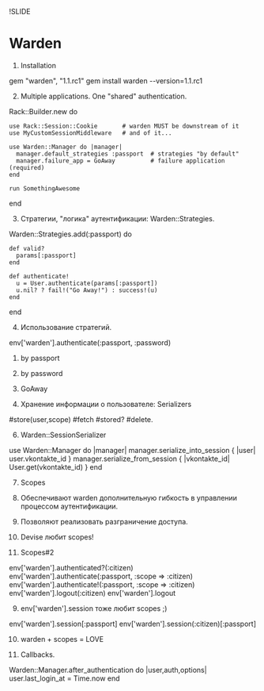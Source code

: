 !SLIDE 
# Warden #

1. Installation

  gem "warden", "1.1.rc1"
  gem install warden --version=1.1.rc1

2. Multiple applications. One "shared" authentication.

  Rack::Builder.new do

    use Rack::Session::Cookie       # warden MUST be downstream of it
    use MyCustomSessionMiddleware   # and of it...

    use Warden::Manager do |manager|
      manager.default_strategies :passport  # strategies "by default"
      manager.failure_app = GoAway          # failure application (required)
    end

    run SomethingAwesome
  end


3. Стратегии, "логика" аутентификации: Warden::Strategies.

  Warden::Strategies.add(:passport) do

    def valid?
      params[:passport]
    end

    def authenticate!
      u = User.authenticate(params[:passport])
      u.nil? ? fail!("Go Away!") : success!(u)
    end
  end

4. Использование стратегий.

  env['warden'].authenticate(:passport, :password)

  1. by passport
  2. by password
  3. GoAway

5. Хранение информации о пользователе: Serializers

  #store(user,scope)
  #fetch
  #stored?
  #delete.

6. Warden::SessionSerializer

  use Warden::Manager do |manager|
    manager.serialize_into_session { |user| user.vkontakte_id }
    manager.serialize_from_session { |vkontakte_id| User.get(vkontakte_id) }
  end

7. Scopes

  1. Обеспечивают warden дополнительную гибкость в управлении процессом аутентификации.
  2. Позволяют реализовать разграничение доступа.
  3. Devise любит scopes!

8. Scopes#2

  env['warden'].authenticated?(:citizen)
  env['warden'].authenticate(:passport, :scope => :citizen)
  env['warden'].authenticate!(:passport, :scope => :citizen)
  env['warden'].logout(:citizen)
  env['warden'].logout

9. env['warden'].session тоже любит scopes ;)

  env['warden'].session[:passport]
  env['warden'].session(:citizen)[:passport]

10. warden + scopes = LOVE

11. Callbacks.

  Warden::Manager.after_authentication do |user,auth,options|
   user.last_login_at = Time.now
  end
